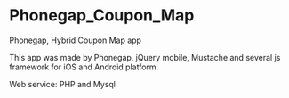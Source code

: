 # Phonegap_Coupon_Map
Phonegap, Hybrid Coupon Map app

This app was made by Phonegap, jQuery mobile, Mustache and several js framework for iOS and Android platform.

Web service: PHP and Mysql

